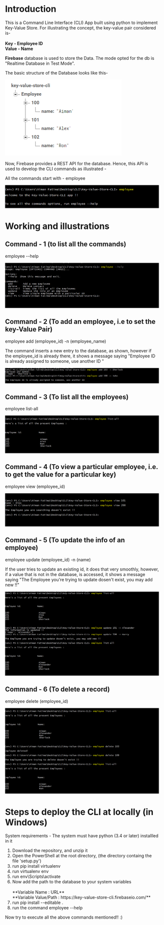 <h1>Introduction</h1>

This is a Command Line Interface (CLI) App built using python to implement Key-Value Store. 
For illustrating the concept, the key-value pair considered is- 
</br>
</br>
**Key - Employee ID**
</br>
**Value - Name**
</br>

<b>Firebase</b> database is used to store the Data. The mode opted for the db is "Realtime Database in Test Mode".

The basic structure of the Database looks like this- 

![alt text](https://github.com/aimanfatima/key-value-store-cli/blob/master/media/db_structure.png)

Now, Firebase provides a REST API for the database. Hence, this API is used to develop the CLI commands as illustrated - 

All the commands start with - employee

![alt text](https://github.com/aimanfatima/key-value-store-cli/blob/master/media/employee-command.png)

<h1>Working and illustrations</h1>

<h2>Command - 1 (to list all the commands)</h2>

employee --help

![alt text](https://github.com/aimanfatima/key-value-store-cli/blob/master/media/employee-help.png)

<h2>Command - 2 (To add an employee, i.e to set the key-Value Pair)</h2>

employee add (employee_id) -n (employee_name)

The command inserts a new entry to the database, as shown, however if the employee_id is already there, it shows a message saying "Employee ID is already assigned to someone, use another ID "

![alt text](https://github.com/aimanfatima/key-value-store-cli/blob/master/media/employee-add.png)

<h2>Command - 3 (To list all the employees)</h2>

employee list-all

![alt text](https://github.com/aimanfatima/key-value-store-cli/blob/master/media/employee-list-all.png)

<h2>Command - 4 (To view a particular employee, i.e. to get the value for a particular key)</h2>

employee view (employee_id)

![alt text](https://github.com/aimanfatima/key-value-store-cli/blob/master/media/employee-view.png)

<h2>Command - 5 (To update the info of an employee)</h2>

employee update (employee_id) -n (name)

If the user tries to update an existing id, it does that very smoothly, however, if a value that is not in the database, is accessed, it shows a message saying "The Employee you're trying to update dosen't exist, you may add new !!"

![alt text](https://github.com/aimanfatima/key-value-store-cli/blob/master/media/employee-update.png)

<h2>Command - 6 (To delete a record) </h2>

employee delete (employee_id)

![alt text](https://github.com/aimanfatima/key-value-store-cli/blob/master/media/employee-delete.png)

<h1>Steps to deploy the CLI at locally (in Windows)</h1>
System requirements - The system must have python (3.4 or later) installled in it 
<ol>
  <li>Download the repository, and unzip it</li>
  <li>Open the PowerShell at the root directory, (the directory containg the file 'setup.py')</li>
  <li>run pip install virtualenv</li>
  <li>run virtualenv env</li>
  <li>run env\Scripts\activate</li>
  <li>Now add the path to the database to your system variables</li>
  </br>
    **Variable Name : URL**
  </br>
     **Variable Value/Path : https://key-value-store-cli.firebaseio.com/**
    </br>
  <li>run pip install --editable .</li>
  <li>run the command employee --help</li>  
</ol>

Now try to execute all the above commands mentioned!! :)
